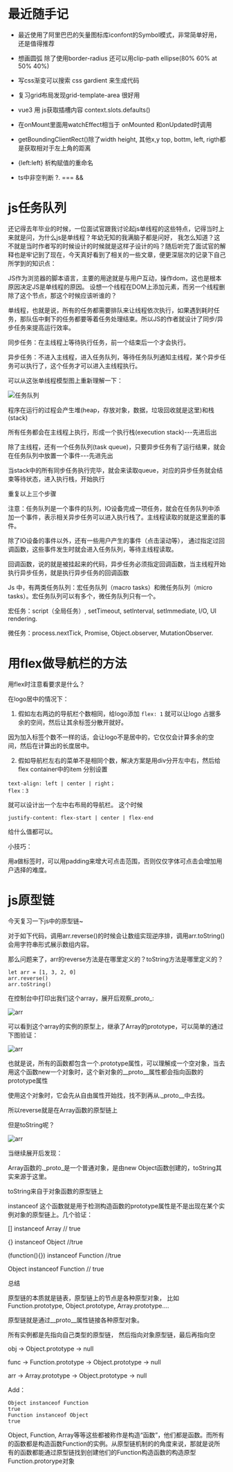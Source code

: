 # 最近随手记

- 最近使用了阿里巴巴的矢量图标库iconfont的Symbol模式，非常简单好用，还是值得推荐

- 想画圆弧 除了使用border-radius  还可以用clip-path ellipse(80% 60% at 50% 40%)

- 写css渐变可以搜索 css gardient 来生成代码

- 复习grid布局发现grid-template-area 很好用

- vue3 用 js获取插槽内容  context.slots.defaults()

- 在onMount里面用watchEffect相当于 onMounted 和onUpdated时调用

- getBoundingClientRect()除了width height, 其他x,y top, bottm, left, rigth都是获取相对于左上角的距离

- {left:left} 析构赋值的重命名

- ts中非空判断 ?. === &&

# js任务队列 
还记得去年毕业的时候，一位面试官跟我讨论起js单线程的这些特点，记得当时上来就是问，为什么js是单线程？年幼无知的我满脑子都是问好， 我怎么知道？这不就是当时作者写的时候设计的时候就是这样子设计的吗？随后听完了面试官的解释也是牢记到了现在，今天真好看到了相关的一些文章，便更深层次的记录下自己所学到的知识点：

JS作为浏览器的脚本语言，主要的用途就是与用户互动，操作dom，这也是根本原因决定JS是单线程的原因。 设想一个线程在DOM上添加元素，而另一个线程删除了这个节点，那这个时候应该听谁的？

单线程，也就是说，所有的任务都需要排队来让线程依次执行，如果遇到耗时任务，那队伍中剩下的任务都要等着任务处理结束。所以JS的作者就设计了同步/异步任务来提高运行效率。

同步任务：在主线程上等待执行任务，前一个结束后一个才会执行。

异步任务：不进入主线程，进入任务队列，等待任务队列通知主线程，某个异步任务可以执行了，这个任务才可以进入主线程执行。

可以从这张单线程模型图上重新理解一下：

![任务队列](./1.jpg)

程序在运行的过程会产生堆(heap，存放对象，数据，垃圾回收就是这里)和栈(stack)

所有任务都会在主线程上执行，形成一个执行栈(execution stack)---先进后出

除了主线程，还有一个任务队列(task queue)，只要异步任务有了运行结果，就会在任务队列中放置一个事件---先进先出

当stack中的所有同步任务执行完毕，就会来读取queue，对应的异步任务就会结束等待状态，进入执行栈，开始执行

重复以上三个步骤

注意：任务队列是一个事件的队列，IO设备完成一项任务，就会在任务队列中添加一个事件，表示相关异步任务可以进入执行栈了。主线程读取的就是这里面的事件。

除了IO设备的事件以外，还有一些用户产生的事件（点击滚动等）， 通过指定过回调函数，这些事件发生时就会进入任务队列，等待主线程读取。

回调函数，说的就是被挂起来的代码，异步任务必须指定回调函数，当主线程开始执行异步任务，就是执行异步任务的回调函数

Js 中，有两类任务队列：宏任务队列（macro tasks）和微任务队列（micro tasks）。宏任务队列可以有多个，微任务队列只有一个。

宏任务：script（全局任务）, setTimeout, setInterval, setImmediate, I/O, UI rendering.

微任务：process.nextTick, Promise, Object.observer, MutationObserver.

# 用flex做导航栏的方法
用flex时注意看要求是什么？

在logo居中的情况下：

 1. 假如左右两边的导航栏个数相同，给logo添加
`flex: 1`
就可以让logo 占据多余的空间，然后让其余标签分散开就好。

因为加入标签个数不一样的话，会让logo不是居中的，它仅仅会计算多余的空间，然后在计算出的长度居中。

2. 假如导航栏左右的菜单不是相同个数，解决方案是用div分开左中右，然后给flex container中的item 分别设置 

```
text-align: left | center | right；
flex：3
```

就可以设计出一个左中右布局的导航栏。 这个时候

`justify-content: flex-start | center | flex-end`

给什么值都可以。


小技巧：

用a做标签时，可以用padding来增大可点击范围，否则仅仅字体可点击会增加用户选择的难度。

# js原型链
今天复习一下js中的原型链~

对于如下代码，调用arr.reverse()的时候会让数组实现逆序排，调用arr.toString()会用字符串形式展示数组内容。

那么问题来了，arr的reverse方法是在哪里定义的？toString方法是哪里定义的？

```
let arr = [1, 3, 2, 0]
arr.reverse()
arr.toString()
```
在控制台中打印出我们这个array，展开后观察_proto_:

![arr](./2.jpg)

可以看到这个array的实例的原型上，继承了Array的prototype，可以简单的通过下图验证：

![arr](./3.jpg)

也就是说，所有的函数都包含一个.prototype属性，可以理解成一个空对象，当去用这个函数new一个对象时，这个新对象的__proto__属性都会指向函数的prototype属性

使用这个对象时，它会先从自由属性开始找，找不到再从._proto__中去找。

所以reverse就是在Array函数的原型链上

但是toString呢？

![arr](./4.jpg)

当继续展开后发现：

Array函数的._proto_是一个普通对象，是由new Object函数创建的，toString其实来源于这里。

toString来自于对象函数的原型链上

instanceof 这个函数就是用于检测构造函数的prototype属性是不是出现在某个实例对象的原型链上。几个验证：

[] instanceof Array // true

{} instanceof Object //true

(function(){}) instanceof Function //true

Object instanceof Function // true

总结

原型链的本质就是链表，原型链上的节点是各种原型对象， 比如 Function.prototype, Object.prototype, Array.prototype....

原型链就是通过__proto__属性链接各种原型对象。

所有实例都是先指向自己类型的原型链， 然后指向对象原型链，最后再指向空

obj -> Object.prototype -> null

func -> Function.prototype -> Object.prototype -> null

arr -> Array.prototype -> Object.prototype -> null

Add：

```
Object instanceof Function
true
Function instanceof Object
true
```

Object, Function, Array等等这些都被称作是构造“函数”，他们都是函数。而所有的函数都是构造函数Function的实例。从原型链机制的的角度来说，那就是说所有的函数都能通过原型链找到创建他们的Function构造函数的构造原型Function.protorype对象